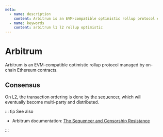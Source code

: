 ```yaml
---
meta:
  - name: description
    content: Arbitrum is an EVM-compatible optimistic rollup protocol over Ethereum.
  - name: keywords
    content: arbitrum l1 l2 rollup optimistic
---
```


# Arbitrum

Arbitrum is an EVM-compatible optimistic rollup protocol managed by on-chain Ethereum contracts.

## Consensus

On L2, the transaction ordering is done by [the sequencer](https://developer.offchainlabs.com/docs/Glossary#transaction-ordering), which will eventually become multi-party and distributed.

::: tip See also

* Arbitrum documentation: [The Sequencer and Censorship Resistance](https://developer.offchainlabs.com/docs/Censorship_resistance)

:::
